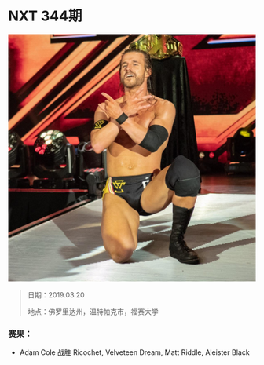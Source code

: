 # NXT 344期

![](head.jpg)

> 日期：2019.03.20
>
> 地点：佛罗里达州，温特帕克市，福赛大学

### 赛果：
- Adam Cole 战胜 Ricochet, Velveteen Dream, Matt Riddle, Aleister Black

